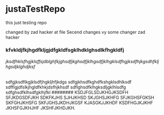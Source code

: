 # justaTestRepo
this just testing repo

changed by zad hacker at file
Secend changes vy some changer zad hacker
### kfvkldjfkjhgdfkljgjdfgkldfsgklhdklghsdlkfhgkldfj
###### jksdfhklsfhgjklsffsjdblghfkjghsdfjkghsdfjklhgsdfjklhgklsdfhgjksdfhjkgsdhfkljhgsdjklghdjksf
sdfgjksdflkgjklsdfjhgkljhfjkdgs
sdfgjkhsdfkghdfkshgklsdhlksdf
sdfflgjdfslkjhgldfkhkjdsfhjkhsdf
sdflghsdfklhgksdljgklhlsdfg
sdfghsdfklhsdfgklhjfkl
######## KSDJFGLSDJKHGJKSDFH SFJKDGSDFJKH SDKFKJHS SJHJKHSD SKJGHSJKHFG SFJKGHSFGKSH SKFGHJKHSFG SKFJGHSJKDHJKGSF KJASGKJJKHDF KSDFHGJKJKHF JKHSFGJKHJHF JKSHFJKHDJKH.

